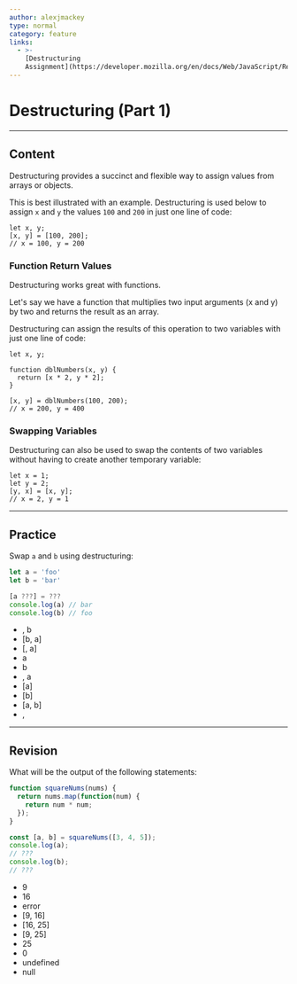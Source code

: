 ```yaml
---
author: alexjmackey
type: normal
category: feature
links:
  - >-
    [Destructuring
    Assignment](https://developer.mozilla.org/en/docs/Web/JavaScript/Reference/Operators/Destructuring_assignment){documentation}
---
```


# Destructuring (Part 1)


---

## Content

Destructuring provides a succinct and flexible way to assign values from arrays or objects.

This is best illustrated with an example. Destructuring is used below to assign `x` and `y` the values `100` and `200` in just one line of code:

```plain-text
let x, y;
[x, y] = [100, 200];
// x = 100, y = 200
```

### Function Return Values

Destructuring works great with functions.

Let's say we have a function that multiplies two input arguments (x and y) by two and returns the result as an array.

Destructuring can assign the results of this operation to two variables with just one line of code:

```plain-text
let x, y;

function dblNumbers(x, y) {
  return [x * 2, y * 2];
}

[x, y] = dblNumbers(100, 200);
// x = 200, y = 400
```

### Swapping Variables

Destructuring can also be used to swap the contents of two variables without having to create another temporary variable:

```plain-text
let x = 1;
let y = 2;
[y, x] = [x, y];
// x = 2, y = 1
```


---

## Practice

Swap `a` and `b` using destructuring:

```javascript
let a = 'foo'
let b = 'bar'

[a ???] = ???
console.log(a) // bar
console.log(b) // foo
```

- , b
- [b, a]
- [, a]
- a
- b
- , a
- [a]
- [b]
- [a, b]
- ,


---

## Revision

What will be the output of the following statements:

```javascript
function squareNums(nums) {
  return nums.map(function(num) {
    return num * num;
  });
}

const [a, b] = squareNums([3, 4, 5]);
console.log(a);
// ???
console.log(b);
// ???
```

- 9
- 16
- error
- [9, 16]
- [16, 25]
- [9, 25]
- 25
- 0
- undefined
- null
 
